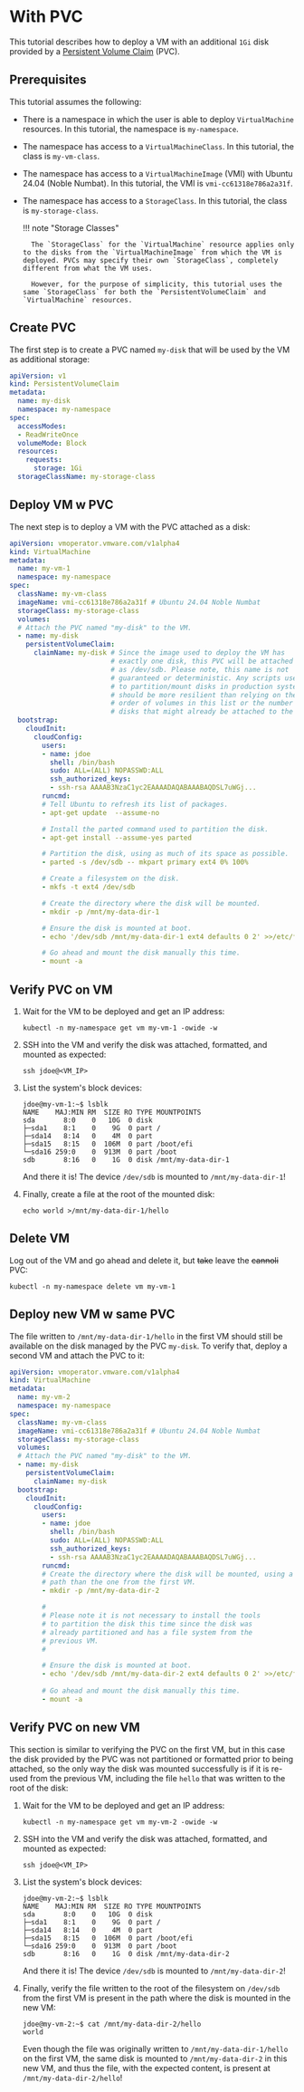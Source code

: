 # With PVC

This tutorial describes how to deploy a VM with an additional `1Gi` disk provided by a [Persistent Volume Claim](https://kubernetes.io/docs/concepts/storage/persistent-volumes/#persistentvolumeclaims) (PVC).

## Prerequisites

This tutorial assumes the following:

* There is a namespace in which the user is able to deploy `VirtualMachine` resources. In this tutorial, the namespace is `my-namespace`.
* The namespace has access to a `VirtualMachineClass`. In this tutorial, the class is `my-vm-class`.
* The namespace has access to a `VirtualMachineImage` (VMI) with Ubuntu 24.04 (Noble Numbat). In this tutorial, the VMI is `vmi-cc61318e786a2a31f`.
* The namespace has access to a `StorageClass`. In this tutorial, the class is `my-storage-class`.

    !!! note "Storage Classes"

        The `StorageClass` for the `VirtualMachine` resource applies only to the disks from the `VirtualMachineImage` from which the VM is deployed. PVCs may specify their own `StorageClass`, completely different from what the VM uses.

        However, for the purpose of simplicity, this tutorial uses the same `StorageClass` for both the `PersistentVolumeClaim` and `VirtualMachine` resources.


## Create PVC

The first step is to create a PVC named `my-disk` that will be used by the VM as additional storage:

```yaml
apiVersion: v1
kind: PersistentVolumeClaim
metadata:
  name: my-disk
  namespace: my-namespace
spec:
  accessModes:
  - ReadWriteOnce
  volumeMode: Block
  resources:
    requests:
      storage: 1Gi
  storageClassName: my-storage-class
```

## Deploy VM w PVC

The next step is to deploy a VM with the PVC attached as a disk:

```yaml
apiVersion: vmoperator.vmware.com/v1alpha4
kind: VirtualMachine
metadata:
  name: my-vm-1
  namespace: my-namespace
spec:
  className: my-vm-class
  imageName: vmi-cc61318e786a2a31f # Ubuntu 24.04 Noble Numbat
  storageClass: my-storage-class
  volumes:
  # Attach the PVC named "my-disk" to the VM.
  - name: my-disk
    persistentVolumeClaim:
      claimName: my-disk # Since the image used to deploy the VM has
                         # exactly one disk, this PVC will be attached
                         # as /dev/sdb. Please note, this name is not
                         # guaranteed or deterministic. Any scripts used
                         # to partition/mount disks in production systems
                         # should be more resilient than relying on the
                         # order of volumes in this list or the number of
                         # disks that might already be attached to the VM.
  bootstrap:
    cloudInit:
      cloudConfig:
        users:
        - name: jdoe
          shell: /bin/bash
          sudo: ALL=(ALL) NOPASSWD:ALL
          ssh_authorized_keys:
          - ssh-rsa AAAAB3NzaC1yc2EAAAADAQABAAABAQDSL7uWGj...
        runcmd:
        # Tell Ubuntu to refresh its list of packages.
        - apt-get update  --assume-no

        # Install the parted command used to partition the disk.
        - apt-get install --assume-yes parted

        # Partition the disk, using as much of its space as possible.
        - parted -s /dev/sdb -- mkpart primary ext4 0% 100%

        # Create a filesystem on the disk.
        - mkfs -t ext4 /dev/sdb

        # Create the directory where the disk will be mounted.
        - mkdir -p /mnt/my-data-dir-1

        # Ensure the disk is mounted at boot.
        - echo '/dev/sdb /mnt/my-data-dir-1 ext4 defaults 0 2' >>/etc/fstab

        # Go ahead and mount the disk manually this time.
        - mount -a
```

## Verify PVC on VM

1. Wait for the VM to be deployed and get an IP address:

    ```shell
    kubectl -n my-namespace get vm my-vm-1 -owide -w
    ```

2. SSH into the VM and verify the disk was attached, formatted, and mounted as expected:

    ```shell
    ssh jdoe@<VM_IP>
    ```

3. List the system's block devices:

    ```shell
    jdoe@my-vm-1:~$ lsblk
    NAME    MAJ:MIN RM  SIZE RO TYPE MOUNTPOINTS
    sda       8:0    0   10G  0 disk 
    ├─sda1    8:1    0    9G  0 part /
    ├─sda14   8:14   0    4M  0 part 
    ├─sda15   8:15   0  106M  0 part /boot/efi
    └─sda16 259:0    0  913M  0 part /boot
    sdb       8:16   0    1G  0 disk /mnt/my-data-dir-1
    ```

    And there it is! The device `/dev/sdb` is mounted to `/mnt/my-data-dir-1`!

4. Finally, create a file at the root of the mounted disk:

    ```shell
    echo world >/mnt/my-data-dir-1/hello
    ```

## Delete VM

Log out of the VM and go ahead and delete it, but <strike>take</strike> leave the <strike>cannoli</strike> PVC:

```
kubectl -n my-namespace delete vm my-vm-1
```

## Deploy new VM w same PVC

The file written to `/mnt/my-data-dir-1/hello` in the first VM should still be available on the disk managed by the PVC `my-disk`. To verify that, deploy a second VM and attach the PVC to it:

```yaml
apiVersion: vmoperator.vmware.com/v1alpha4
kind: VirtualMachine
metadata:
  name: my-vm-2
  namespace: my-namespace
spec:
  className: my-vm-class
  imageName: vmi-cc61318e786a2a31f # Ubuntu 24.04 Noble Numbat
  storageClass: my-storage-class
  volumes:
  # Attach the PVC named "my-disk" to the VM.
  - name: my-disk
    persistentVolumeClaim:
      claimName: my-disk
  bootstrap:
    cloudInit:
      cloudConfig:
        users:
        - name: jdoe
          shell: /bin/bash
          sudo: ALL=(ALL) NOPASSWD:ALL
          ssh_authorized_keys:
          - ssh-rsa AAAAB3NzaC1yc2EAAAADAQABAAABAQDSL7uWGj...
        runcmd:
        # Create the directory where the disk will be mounted, using a different
        # path than the one from the first VM.
        - mkdir -p /mnt/my-data-dir-2

        #
        # Please note it is not necessary to install the tools
        # to partition the disk this time since the disk was
        # already partitioned and has a file system from the
        # previous VM.
        #

        # Ensure the disk is mounted at boot.
        - echo '/dev/sdb /mnt/my-data-dir-2 ext4 defaults 0 2' >>/etc/fstab
        
        # Go ahead and mount the disk manually this time.
        - mount -a
```

## Verify PVC on new VM

This section is similar to verifying the PVC on the first VM, but in this case the disk provided by the PVC was not partitioned or formatted prior to being attached, so the only way the disk was mounted successfully is if it is re-used from the previous VM, including the file `hello` that was written to the root of the disk:

1. Wait for the VM to be deployed and get an IP address:

    ```shell
    kubectl -n my-namespace get vm my-vm-2 -owide -w
    ```

2. SSH into the VM and verify the disk was attached, formatted, and mounted as expected:

    ```shell
    ssh jdoe@<VM_IP>
    ```

3. List the system's block devices:

    ```shell
    jdoe@my-vm-2:~$ lsblk
    NAME    MAJ:MIN RM  SIZE RO TYPE MOUNTPOINTS
    sda       8:0    0   10G  0 disk 
    ├─sda1    8:1    0    9G  0 part /
    ├─sda14   8:14   0    4M  0 part 
    ├─sda15   8:15   0  106M  0 part /boot/efi
    └─sda16 259:0    0  913M  0 part /boot
    sdb       8:16   0    1G  0 disk /mnt/my-data-dir-2
    ```

    And there it is! The device `/dev/sdb` is mounted to `/mnt/my-data-dir-2`!

4. Finally, verify the file written to the root of the filesystem on `/dev/sdb` from the first VM is present in the path where the disk is mounted in the new VM:

    ```shell
    jdoe@my-vm-2:~$ cat /mnt/my-data-dir-2/hello
    world
    ```

    Even though the file was originally written to `/mnt/my-data-dir-1/hello` on the first VM, the same disk is mounted to `/mnt/my-data-dir-2` in this new VM, and thus the file, with the expected content, is present at `/mnt/my-data-dir-2/hello`!
